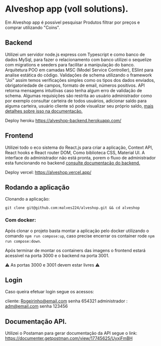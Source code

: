 # Alveshop app (voll solutions).
Em Alveshop app é possível pesquisar Produtos filtrar por preços e comprar utilizando "Coins".




 ## Backend
 Utilizei um servidor node.js express com Typescript e como banco de dados MySql, para fazer o relacionamento com banco utilizei o sequelize com migrations e seeders para facilitar a manipulação do banco.
Arquitetura POO em camadas MSC (Model Service Controller), ESlint para analise estática do código.
Validações de schema  utilizando o framework "Joi" assim temos verificações simples como os tipos dos dados enviados, obrigatoriedade de campos, formato de email, números positivos. API retorna mensagens intuitivas caso tenha algum erro de validação de schema.
Algumas requisições são restrita ao usuário administrador como por exemplo consultar carteira de todos usuários, adicionar saldo para alguma carteira, usuário cliente só pode visualizar seu próprio saldo, [mais detalhes sobre isso na documentação.](https://documenter.getpostman.com/view/17745625/UyxjFmBH)

Deploy heroku https://alveshop-backend.herokuapp.com/

## Frontend

Utilizei todo o eco sistema do React.js para criar a aplicação, Context API, React hooks e React router DOM, Como biblioteca CSS, Material UI.
A interface do administrador não está pronta, porem o fluxo de administrador esta funcionando no backend [consulte documentação do backend.](https://documenter.getpostman.com/view/17745625/UyxjFmBH)

Deploy vercel: https://alveshop.vercel.app/

## Rodando a aplicação

Clonando a aplicação: 

`git clone git@github.com:malves224/alveshop.git && cd alveshop`

### Com docker:

Após clonar o projeto basta montar a aplicação pelo docker utilizando o comando 
`npm run compose:up`, caso precise encerrar os container rode `npm run compose:down`.

Após terminar de montar os containers das imagens o frontend estará acessível na porta 3000 e o backend na porta 3001.

:warning: As portas 3000 e 3001 devem estar livres :warning:

## Login

Caso queira efetuar login segue os acessos: 

cliente: Rogeirinho@email.com senha 654321
administrador : adm@email.com senha 123456

## Documentação API.
Utilizei o Postaman para gerar documentação da API segue o link:
https://documenter.getpostman.com/view/17745625/UyxjFmBH
